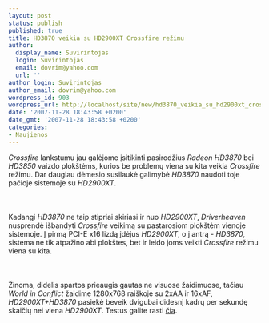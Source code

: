 ```yaml
---
layout: post
status: publish
published: true
title: HD3870 veikia su HD2900XT Crossfire režimu
author:
  display_name: Suvirintojas
  login: Suvirintojas
  email: dovrim@yahoo.com
  url: ''
author_login: Suvirintojas
author_email: dovrim@yahoo.com
wordpress_id: 903
wordpress_url: http://localhost/site/new/hd3870_veikia_su_hd2900xt_crossfire_rezimu/
date: '2007-11-28 18:43:58 +0200'
date_gmt: '2007-11-28 18:43:58 +0200'
categories:
- Naujienos
---
```

<p><i>Crossfire</i> lankstumu jau galėjome įsitikinti pasirodžius <i>Radeon HD3870</i> bei <i>HD3850</i> vaizdo plokštėms, kurios be problemų viena su kita veikia <i>Crossfire</i> režimu. Dar daugiau dėmesio susilaukė galimybė <i>HD3870</i> naudoti toje pačioje sistemoje su <i>HD2900XT</i>.<br />
<br><br />
<br>Kadangi <i>HD3870</i> ne taip stipriai skiriasi ir nuo <i>HD2900XT</i>, <i>Driverheaven</i> nusprendė išbandyti <i>Crossfire</i> veikimą su pastarosiom plokštėm vienoje sistemoje. Į pirmą PCI-E x16 lizdą įdėjus <i>HD2900XT</i>, o į antrą - <i>HD3870</i>, sistema ne tik atpažino abi plokštes, bet ir leido joms veikti <i>Crossfire</i> režimu viena su kita.<br />
<br><br />
<br>Žinoma, didelis spartos prieaugis gautas ne visuose žaidimuose, tačiau <i>World in Conflict</i> žaidime 1280x768 raiškoje su 2xAA ir 16xAF, <i>HD2900XT+HD3870</i> pasiekė beveik dvigubai didesnį kadrų per sekundę skaičių nei viena <i>HD2900XT</i>. Testus galite rasti <a class="ns" href="http://www.driverheaven.net/reviews/3870-XXX/mixed.php">čia</a>.</p>
